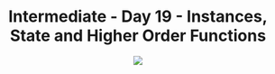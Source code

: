 <h1 align=center>Intermediate - Day 19 - Instances, State and Higher Order Functions </h1>
<p align=center><image src="turtle_race.png"</p>